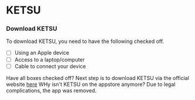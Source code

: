 # **KETSU**


### **Download KETSU**

To download KETSU, you need to have the following checked off.
- [ ] Using an Apple device
- [ ] Access to a laptop/computer
- [ ] Cable to connect your device

Have all boxes checked off? Next step is to download KETSU via the official website [here](http://ketsu.app/download.html)
WHy isn't KETSU on the appstore anymore? Due to legal complications, the app was removed.
